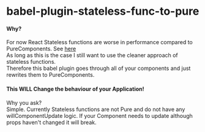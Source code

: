 # babel-plugin-stateless-func-to-pure

#### Why?
For now React Stateless functions are worse in performance compared to PureComponents.
See [here](https://medium.com/modus-create-front-end-development/component-rendering-performance-in-react-df859b474adc)  
As long as this is the case I still want to use the cleaner approach of stateless functions.  
Therefore this babel plugin goes through all of your components and just rewrites them to PureComponents.  

#### This WILL Change the behaviour of your Application!
Why you ask?  
Simple. Currently Stateless functions are not Pure and do not have any willComponentUpdate logic. If your Component needs to update although props haven't changed it will break.
